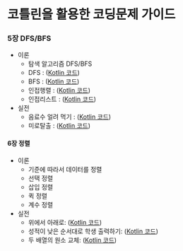 # 코틀린을 활용한 코딩문제 가이드

### 5장 DFS/BFS
* 이론 
  * 탐색 알고리즘 DFS/BFS
  * DFS : ([Kotlin 코드](/5./1.kt))
  * BFS : ([Kotlin 코드](/5./2.kt))
  * 인접행렬 : ([Kotlin 코드](/5./3.kt))
  * 인접리스트 : ([Kotlin 코드](/5./4.kt))
* 실전
  * 음료수 얼려 먹기 : ([Kotlin 코드](/5./5.kt))
  * 미로탈출 : ([Kotlin 코드](/5./6.kt))

#### 6장 정렬

* 이론
    * 기준에 따라서 데이터를 정렬
    * 선택 정렬    
    * 삽입 정렬
    * 퀵 정렬    
    * 계수 정렬
* 실전
    * 위에서 아래로: ([Kotlin 코드](/6./1.kt))
    * 성적이 낮은 순서대로 학생 출력하기: ([Kotlin 코드](/6./2.kt))
    * 두 배열의 원소 교체: ([Kotlin 코드](/6./3.kt))
